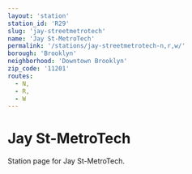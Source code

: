 ```yaml
---
layout: 'station'
station_id: 'R29'
slug: 'jay-streetmetrotech'
name: 'Jay St-MetroTech'
permalink: '/stations/jay-streetmetrotech-n,r,w/'
borough: 'Brooklyn'
neighborhood: 'Downtown Brooklyn'
zip_code: '11201'
routes:
  - N,
  - R,
  - W
---
```

# Jay St-MetroTech

Station page for Jay St-MetroTech.

